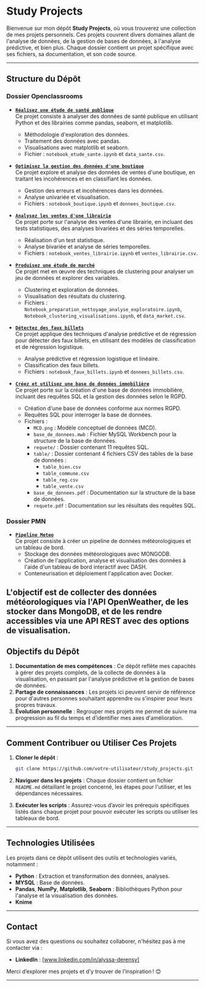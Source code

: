 # Study Projects

Bienvenue sur mon dépôt **Study Projects**, où vous trouverez une collection de mes projets personnels. Ces projets couvrent divers domaines allant de l'analyse de données, de la gestion de bases de données, à l'analyse prédictive, et bien plus. Chaque dossier contient un projet spécifique avec ses fichiers, sa documentation, et son code source.

---

## Structure du Dépôt

### Dossier Openclassrooms
- **[`Réalisez une étude de santé publique`](./Openclassrooms/analyse_sante_publique)**  
  Ce projet consiste à analyser des données de santé publique en utilisant Python et des librairies comme pandas, seaborn, et matplotlib.  
  - Méthodologie d'exploration des données.  
  - Traitement des données avec pandas.  
  - Visualisations avec matplotlib et seaborn.  
  - Fichier : `notebook_etude_sante.ipynb` et `data_sante.csv`.

- **[`Optimisez la gestion des données d'une boutique`](./Openclassrooms/analyse_gestion_donnees_boutique)**  
  Ce projet explore et analyse des données de ventes d'une boutique, en traitant les incohérences et en classifiant les données.  
  - Gestion des erreurs et incohérences dans les données.  
  - Analyse univariée et visualisation.  
  - Fichiers : `notebook_boutique.ipynb` et `donnees_boutique.csv`.

- **[`Analysez les ventes d'une librairie`](./Openclassrooms/analyse_ventes_librairie)**  
  Ce projet porte sur l'analyse des ventes d'une librairie, en incluant des tests statistiques, des analyses bivariées et des séries temporelles.  
  - Réalisation d'un test statistique.  
  - Analyse bivariée et analyse de séries temporelles.  
  - Fichiers : `notebook_ventes_librairie.ipynb` et `ventes_librairie.csv`.

- **[`Produisez une étude de marché`](./Openclassrooms/etude_marche)**  
  Ce projet met en œuvre des techniques de clustering pour analyser un jeu de données et explorer des variables.  
  - Clustering et exploration de données.  
  - Visualisation des résultats du clustering.  
  - Fichiers : `Notebook_preparation_nettoyage_analyse_exploratoire.ipynb`, `Notebook_clustering_visualisations.ipynb`, et `data_market.csv`.

- **[`Détectez des faux billets`](./Openclassrooms/detection_faux_billets)**  
  Ce projet applique des techniques d'analyse prédictive et de régression pour détecter des faux billets, en utilisant des modèles de classification et de régression logistique.  
  - Analyse prédictive et régression logistique et linéaire.  
  - Classification des faux billets.  
  - Fichiers : `notebook_faux_billets.ipynb` et `donnees_billets.csv`.

- **[`Créez et utilisez une base de données immobilière`](./Openclassrooms/gestionçbase_de_donnees_immobiliere)**  
  Ce projet porte sur la création d'une base de données immobilière, incluant des requêtes SQL et la gestion des données selon le RGPD.  
  - Création d'une base de données conforme aux normes RGPD.  
  - Requêtes SQL pour interroger la base de données.  
  - Fichiers : 
    - `MCD.png` : Modèle conceptuel de données (MCD).  
    - `base_de_donnees.mwb` : Fichier MySQL Workbench pour la structure de la base de données.  
    - `requete/` : Dossier contenant 11 requêtes SQL.  
    - `table/` : Dossier contenant 4 fichiers CSV des tables de la base de données :  
      - `table_bien.csv`  
      - `table_commune.csv`  
      - `table_reg.csv`  
      - `table_vente.csv`  
    - `base_de_donnees.pdf` : Documentation sur la structure de la base de données.  
    - `requete.pdf` : Documentation sur les résultats des requêtes SQL.

### Dossier PMN

- **[`Pipeline Meteo`](./PMN/pipeline_meteo)** <br>
  Ce projet consiste à créer un pipeline de données météorologiques et un tableau de bord.
    - Stockage des données météorologiques avec MONGODB.
    - Création de l'application, analyse et visualisation des données à l'aide d'un tableau de bord interactif avec DASH.
    - Conteneurisation et déploiement l'application avec Docker.

L'objectif est de collecter des données météorologiques via l'API OpenWeather, de les stocker dans MongoDB, et de les rendre accessibles via une API REST avec des options de visualisation.
---

## Objectifs du Dépôt

1. **Documentation de mes compétences** : Ce dépôt reflète mes capacités à gérer des projets complets, de la collecte de données à la visualisation, en passant par l'analyse prédictive et la gestion de bases de données.  
2. **Partage de connaissances** : Les projets ici peuvent servir de référence pour d'autres personnes souhaitant apprendre ou s'inspirer pour leurs propres travaux.  
3. **Évolution personnelle** : Regrouper mes projets me permet de suivre ma progression au fil du temps et d’identifier mes axes d'amélioration.

---

## Comment Contribuer ou Utiliser Ces Projets

1. **Cloner le dépôt** :  
   ```bash
   git clone https://github.com/votre-utilisateur/study_projects.git

2. **Naviguer dans les projets** : Chaque dossier contient un fichier `README.md` détaillant le projet concerné, les étapes pour l'utiliser, et les dépendances nécessaires.

3. **Exécuter les scripts** : Assurez-vous d’avoir les prérequis spécifiques listés dans chaque projet pour pouvoir exécuter les scripts ou utiliser les tableaux de bord.

---

## Technologies Utilisées

Les projets dans ce dépôt utilisent des outils et technologies variés, notamment :  
- **Python** : Extraction et transformation des données, analyses.  
- **MYSQL** : Base de données.
- **Pandas**, **NumPy**, **Matplotlib**, **Seaborn** : Bibliothèques Python pour l'analyse et la visualisation des données.  
- **Knime**

---

## Contact

Si vous avez des questions ou souhaitez collaborer, n'hésitez pas à me contacter via :  
- **LinkedIn** : [www.linkedin.com/in/alyssa-derensy]  

Merci d’explorer mes projets et d’y trouver de l’inspiration ! 😊

--- 